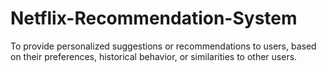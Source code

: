 # Netflix-Recommendation-System
To provide personalized suggestions or recommendations to users, based on their preferences, historical behavior, or similarities to other users.
